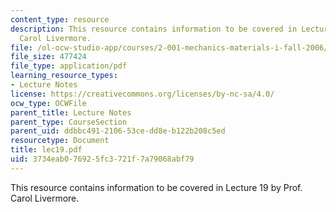 ```yaml
---
content_type: resource
description: This resource contains information to be covered in Lecture 19 by Prof.
  Carol Livermore.
file: /ol-ocw-studio-app/courses/2-001-mechanics-materials-i-fall-2006/3734eab076925fc3721f7a79068abf79_lec19.pdf
file_size: 477424
file_type: application/pdf
learning_resource_types:
- Lecture Notes
license: https://creativecommons.org/licenses/by-nc-sa/4.0/
ocw_type: OCWFile
parent_title: Lecture Notes
parent_type: CourseSection
parent_uid: ddbbc491-2106-53ce-dd8e-b122b208c5ed
resourcetype: Document
title: lec19.pdf
uid: 3734eab0-7692-5fc3-721f-7a79068abf79
---
```

This resource contains information to be covered in Lecture 19 by Prof. Carol Livermore.